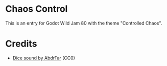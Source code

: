 # Chaos Control

This is an entry for Godot Wild Jam 80 with the theme "Controlled Chaos".

# Credits

- [Dice sound by AbdrTar](https://freesound.org/people/AbdrTar/sounds/558119/) (CC0)
